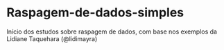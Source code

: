 # Raspagem-de-dados-simples
Início dos estudos sobre raspagem de dados, com base nos exemplos da Lidiane Taquehara (@lidimayra)
